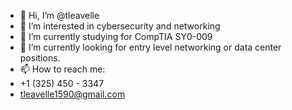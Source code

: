 - 👋 Hi, I’m @tleavelle
- 👀 I’m interested in cybersecurity and networking
- 🌱 I’m currently studying for CompTIA SY0-009
- 💞️ I’m currently looking for entry level networking or data center positions.
- 📫 How to reach me:
- +1 (325) 450 - 3347
- tleavelle1590@gmail.com

<!---
tleavelle/tleavelle is a ✨ special ✨ repository because its `README.md` (this file) appears on your GitHub profile.
You can click the Preview link to take a look at your changes.
--->

